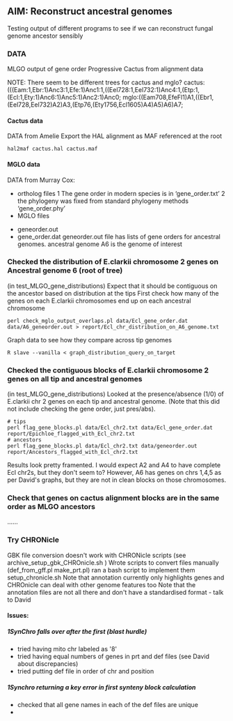    

## AIM: Reconstruct ancestral genomes

Testing output of different programs to see if we can reconstruct fungal genome ancestor sensibly

### DATA

MLGO output of gene order
Progressive Cactus from alignment data


NOTE: There seem to be different trees for cactus and mglo?
cactus:(((Eam:1,Ebr:1)Anc3:1,Efe:1)Anc1:1,((Eel728:1,Eel732:1)Anc4:1,(Etp:1,(Ecl:1,Ety:1)Anc6:1)Anc5:1)Anc2:1)Anc0;
mglo:((Eam708,EfeFl1)A1,((Ebr1,(Eel728,Eel732)A2)A3,(Etp76,(Ety1756,Ecl1605)A4)A5)A6)A7;

#### Cactus data
DATA from Amelie
Export the HAL alignment as MAF referenced at the root
```
hal2maf cactus.hal cactus.maf
```
#### MGLO data
DATA from Murray Cox:
+ ortholog files
  1 The gene order in modern species is in ‘gene_order.txt’ 
  2	the phylogeny was fixed from standard phylogeny methods ‘gene_order.phy’
+ MGLO files
- geneorder.out
- gene_order.dat
geneorder.out file has lists of gene orders for ancestral genomes. 
ancestral genome A6 is the genome of interest

### Checked the distribution of E.clarkii chromosome 2 genes on Ancestral genome 6 (root of tree)
(in test_MLGO_gene_distributions)
Expect that it should be contiguous on the ancestor based on distribution at the tips
First check how many of the genes on each E.clarkii chromosomes end up on each ancestral chromosome
```
perl check_mglo_output_overlaps.pl data/Ecl_gene_order.dat data/A6_geneorder.out > report/Ecl_chr_distribution_on_A6_genome.txt
```
Graph data to see how they compare across tip genomes
```
R slave --vanilla < graph_distribution_query_on_target

```

### Checked the contiguous blocks of E.clarkii chromosome 2 genes on all tip and ancestral genomes
(in test_MLGO_gene_distributions)
Looked at the presence/absence (1/0) of E.clarkii chr 2 genes on each tip and ancestral genome.
(Note that this did not include checking the gene order, just pres/abs).

```
# tips
perl flag_gene_blocks.pl data/Ecl_chr2.txt data/Ecl_gene_order.dat report/Epichloe_flagged_with_Ecl_chr2.txt
# ancestors
perl flag_gene_blocks.pl data/Ecl_chr2.txt data/geneorder.out report/Ancestors_flagged_with_Ecl_chr2.txt
```

Results look pretty framented. I would expect A2 and A4 to have complete Ecl chr2s, but they don't seem to? However, A6 has genes on chrs 1,4,5 as per David's graphs, but they are not in clean blocks on those chromosomes.

### Check that genes on cactus alignment blocks are in the same order as MLGO ancestors

......





### Try CHRONicle 
GBK file conversion doesn't work with CHRONicle scripts (see archive_setup_gbk_CHROnicle.sh  )
Wrote scripts to convert files manually (def_from_gff.pl  make_prt.pl)
ran a bash script to implement them setup_chronicle.sh
Note that annotation currently only highlights genes and CHROnicle can deal with other genome features too
Note that the annotation files are not all there and don't have a standardised format - talk to David

#### Issues: 
##### 1SynChro falls over after the first (blast hurdle)
 - tried having mito chr labeled as '8'
 - tried having equal numbers of genes in prt and def files (see David about discrepancies)
 - tried putting def file in order of chr and position
##### 1Synchro returning a key error in first synteny block calculation
 - checked that all gene names in each of the def files are unique
 -  


